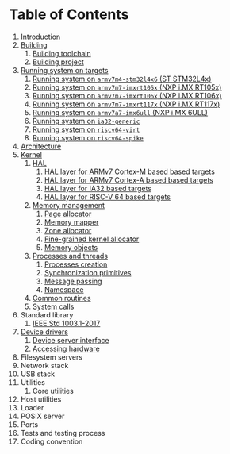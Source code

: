 # Table of Contents

1. [Introduction](introduction.md)
2. [Building](building/README.md)
   1. [Building toolchain](building/toolchain.md)
   2. [Building project](building/project.md)
3. [Running system on targets](quickstart/README.md)
   1. [Running system on `armv7m4-stm32l4x6` (ST STM32L4x)](quickstart/armv7m4-stm32l4x6.md)
   2. [Running system on `armv7m7-imxrt105x` (NXP i.MX RT105x)](quickstart/armv7m7-imxrt105x.md)
   3. [Running system on `armv7m7-imxrt106x` (NXP i.MX RT106x)](quickstart/armv7m7-imxrt106x.md)
   4. [Running system on `armv7m7-imxrt117x` (NXP i.MX RT117x)](quickstart/armv7m7-imxrt117x.md)
   5. [Running system on `armv7a7-imx6ull` (NXP i.MX 6ULL)](quickstart/armv7a7-imx6ull.md)
   6. [Running system on `ia32-generic`](quickstart/ia32-generic.md)
   7. [Running system on `riscv64-virt`](quickstart/riscv64-virt.md)
   8. [Running system on `riscv64-spike`](quickstart/riscv64-spike.md)
4. [Architecture](architecture.md)
5. [Kernel](kernel/README.md)
   1. [HAL](kernel/hal/README.md)
      1. [HAL layer for ARMv7 Cortex-M based based targets](kernel/hal/armv7m.md)
      2. [HAL layer for ARMv7 Cortex-A based based targets](kernel/hal/armv7a.md)
      3. [HAL layer for IA32 based targets](kernel/hal/ia32.md)
      4. [HAL layer for RISC-V 64 based targets](kernel/hal/riscv64.md)
   1. [Memory management](kernel/vm/README.md)
      1. [Page allocator](kernel/vm/page.md)
      2. [Memory mapper](kernel/vm/mapper.md)
      3. [Zone allocator](kernel/vm/zalloc.md)
      4. [Fine-grained kernel allocator](kernel/vm/kmalloc.md)
      5. [Memory objects](kernel/vm/objects.md)
   3. [Processes and threads](kernel/proc/README.md)
      1. [Processes creation](kernel/proc/forking.md)
      2. [Synchronization primitives](kernel/proc/sync.md)
      3. [Message passing](kernel/proc/msg.md)
      4. [Namespace](kernel/proc/namespace.md)
   4. [Common routines](kernel/lib.md)
   5. [System calls](kernel/syscalls.md)
6. Standard library
   1. [IEEE Std 1003.1-2017](libc/ieee_std_1003.1-2017.md)
7. [Device drivers](devices/README.md)
   1. [Device server interface](devices/interfaces.md)
   2. [Accessing hardware](devices/hwaccess.md)
8. Filesystem servers
9. Network stack
10. USB stack
11. Utilities
    1. Core utilities
12. Host utilities
13. Loader
14. POSIX server
15. Ports
16. Tests and testing process
17. Coding convention


